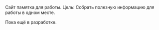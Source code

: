 Сайт памятка для работы. 
Цель: Собрать полезную информацию для работы в одном месте.
<p>Пока ещё в разработке.</p>

